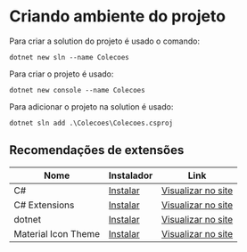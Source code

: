 # Criando ambiente do projeto

Para criar a solution do projeto é usado o comando:

    dotnet new sln --name Colecoes

Para criar o projeto é usado:

    dotnet new console --name Colecoes

Para adicionar  o projeto na solution é usado:

    dotnet sln add .\Colecoes\Colecoes.csproj

## Recomendações de extensões

| Nome |  Instalador | Link |
| - | - | - |
| C# | [Instalar](vscode:extension/ms-dotnettools.csharp) | [Visualizar no site](https://marketplace.visualstudio.com/items?itemName=ms-dotnettools.csharp)
| C# Extensions | [Instalar](vscode:extension/jchannon.csharpextensions) | [Visualizar no site](https://marketplace.visualstudio.com/items?itemName=jchannon.csharpextensions)
| dotnet | [Instalar](vscode:extension/leo-labs.dotnet) | [Visualizar no site](https://marketplace.visualstudio.com/items?itemName=leo-labs.dotnet)
| Material Icon Theme | [Instalar](vscode:extension/PKief.material-icon-theme) | [Visualizar no site](https://marketplace.visualstudio.com/items?itemName=PKief.material-icon-theme)

